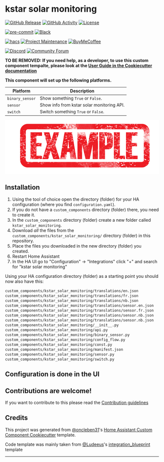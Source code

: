 # kstar solar monitoring

[![GitHub Release][releases-shield]][releases]
[![GitHub Activity][commits-shield]][commits]
[![License][license-shield]](LICENSE)

[![pre-commit][pre-commit-shield]][pre-commit]
[![Black][black-shield]][black]

[![hacs][hacsbadge]][hacs]
[![Project Maintenance][maintenance-shield]][user_profile]
[![BuyMeCoffee][buymecoffeebadge]][buymecoffee]

[![Discord][discord-shield]][discord]
[![Community Forum][forum-shield]][forum]

**TO BE REMOVED: If you need help, as a developer, to use this custom component tempalte,
please look at the [User Guide in the Cookiecutter documentation](https://cookiecutter-homeassistant-custom-component.readthedocs.io/en/stable/quickstart.html)**

**This component will set up the following platforms.**

| Platform        | Description                                |
| --------------- | ------------------------------------------ |
| `binary_sensor` | Show something `True` or `False`.          |
| `sensor`        | Show info from kstar solar monitoring API. |
| `switch`        | Switch something `True` or `False`.        |

![example][exampleimg]

## Installation

1. Using the tool of choice open the directory (folder) for your HA configuration (where you find `configuration.yaml`).
2. If you do not have a `custom_components` directory (folder) there, you need to create it.
3. In the `custom_components` directory (folder) create a new folder called `kstar_solar_monitoring`.
4. Download _all_ the files from the `custom_components/kstar_solar_monitoring/` directory (folder) in this repository.
5. Place the files you downloaded in the new directory (folder) you created.
6. Restart Home Assistant
7. In the HA UI go to "Configuration" -> "Integrations" click "+" and search for "kstar solar monitoring"

Using your HA configuration directory (folder) as a starting point you should now also have this:

```text
custom_components/kstar_solar_monitoring/translations/en.json
custom_components/kstar_solar_monitoring/translations/fr.json
custom_components/kstar_solar_monitoring/translations/nb.json
custom_components/kstar_solar_monitoring/translations/sensor.en.json
custom_components/kstar_solar_monitoring/translations/sensor.fr.json
custom_components/kstar_solar_monitoring/translations/sensor.nb.json
custom_components/kstar_solar_monitoring/translations/sensor.nb.json
custom_components/kstar_solar_monitoring/__init__.py
custom_components/kstar_solar_monitoring/api.py
custom_components/kstar_solar_monitoring/binary_sensor.py
custom_components/kstar_solar_monitoring/config_flow.py
custom_components/kstar_solar_monitoring/const.py
custom_components/kstar_solar_monitoring/manifest.json
custom_components/kstar_solar_monitoring/sensor.py
custom_components/kstar_solar_monitoring/switch.py
```

## Configuration is done in the UI

<!---->

## Contributions are welcome!

If you want to contribute to this please read the [Contribution guidelines](CONTRIBUTING.md)

## Credits

This project was generated from [@oncleben31](https://github.com/oncleben31)'s [Home Assistant Custom Component Cookiecutter](https://github.com/oncleben31/cookiecutter-homeassistant-custom-component) template.

Code template was mainly taken from [@Ludeeus](https://github.com/ludeeus)'s [integration_blueprint][integration_blueprint] template

---

[integration_blueprint]: https://github.com/custom-components/integration_blueprint
[black]: https://github.com/psf/black
[black-shield]: https://img.shields.io/badge/code%20style-black-000000.svg?style=for-the-badge
[buymecoffee]: https://www.buymeacoffee.com/phb
[buymecoffeebadge]: https://img.shields.io/badge/buy%20me%20a%20coffee-donate-yellow.svg?style=for-the-badge
[commits-shield]: https://img.shields.io/github/commit-activity/y/phb/kstar-solar-monitoring.svg?style=for-the-badge
[commits]: https://github.com/phb/kstar-solar-monitoring/commits/main
[hacs]: https://hacs.xyz
[hacsbadge]: https://img.shields.io/badge/HACS-Custom-orange.svg?style=for-the-badge
[discord]: https://discord.gg/Qa5fW2R
[discord-shield]: https://img.shields.io/discord/330944238910963714.svg?style=for-the-badge
[exampleimg]: example.png
[forum-shield]: https://img.shields.io/badge/community-forum-brightgreen.svg?style=for-the-badge
[forum]: https://community.home-assistant.io/
[license-shield]: https://img.shields.io/github/license/phb/kstar-solar-monitoring.svg?style=for-the-badge
[maintenance-shield]: https://img.shields.io/badge/maintainer-%40phb-blue.svg?style=for-the-badge
[pre-commit]: https://github.com/pre-commit/pre-commit
[pre-commit-shield]: https://img.shields.io/badge/pre--commit-enabled-brightgreen?style=for-the-badge
[releases-shield]: https://img.shields.io/github/release/phb/kstar-solar-monitoring.svg?style=for-the-badge
[releases]: https://github.com/phb/kstar-solar-monitoring/releases
[user_profile]: https://github.com/phb
